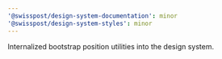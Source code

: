 ```yaml
---
'@swisspost/design-system-documentation': minor
'@swisspost/design-system-styles': minor
---
```


Internalized bootstrap position utilities into the design system.

